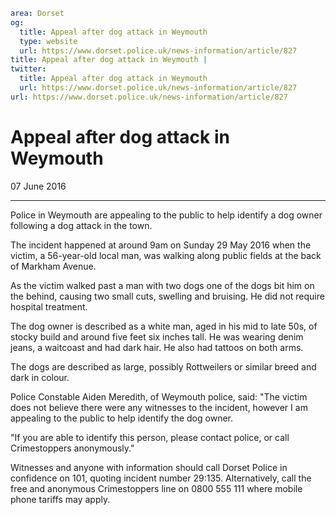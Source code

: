 ```yaml
area: Dorset
og:
  title: Appeal after dog attack in Weymouth
  type: website
  url: https://www.dorset.police.uk/news-information/article/827
title: Appeal after dog attack in Weymouth |
twitter:
  title: Appeal after dog attack in Weymouth
  url: https://www.dorset.police.uk/news-information/article/827
url: https://www.dorset.police.uk/news-information/article/827
```

# Appeal after dog attack in Weymouth

07 June 2016

* * *

Police in Weymouth are appealing to the public to help identify a dog owner following a dog attack in the town.

The incident happened at around 9am on Sunday 29 May 2016 when the victim, a 56-year-old local man, was walking along public fields at the back of Markham Avenue.

As the victim walked past a man with two dogs one of the dogs bit him on the behind, causing two small cuts, swelling and bruising. He did not require hospital treatment.

The dog owner is described as a white man, aged in his mid to late 50s, of stocky build and around five feet six inches tall. He was wearing denim jeans, a waitcoast and had dark hair. He also had tattoos on both arms.

The dogs are described as large, possibly Rottweilers or similar breed and dark in colour.

Police Constable Aiden Meredith, of Weymouth police, said: "The victim does not believe there were any witnesses to the incident, however I am appealing to the public to help identify the dog owner.

"If you are able to identify this person, please contact police, or call Crimestoppers anonymously."

Witnesses and anyone with information should call Dorset Police in confidence on 101, quoting incident number 29:135. Alternatively, call the free and anonymous Crimestoppers line on 0800 555 111 where mobile phone tariffs may apply.
